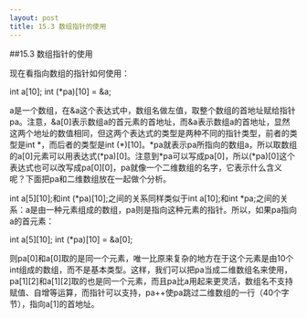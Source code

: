 ```yaml
---
layout: post
title: 15.3 数组指针的使用 
---
```

##15.3 数组指针的使用

现在看指向数组的指针如何使用：

int a\[10\];
int (\*pa)\[10\] = &a;

a是一个数组，在&a这个表达式中，数组名做左值，取整个数组的首地址赋给指针pa。注意，&a\[0\]表示数组a的首元素的首地址，而&a表示数组a的首地址，显然这两个地址的数值相同，但这两个表达式的类型是两种不同的指针类型，前者的类型是int \*，而后者的类型是int (\*)\[10\]。\*pa就表示pa所指向的数组a，所以取数组的a\[0\]元素可以用表达式(\*pa)\[0\]。注意到\*pa可以写成pa\[0\]，所以(\*pa)\[0\]这个表达式也可以改写成pa\[0\]\[0\]，pa就像一个二维数组的名字，它表示什么含义呢？下面把pa和二维数组放在一起做个分析。

int a\[5\]\[10\];和int (\*pa)\[10\];之间的关系同样类似于int a\[10\];和int \*pa;之间的关系：a是由一种元素组成的数组，pa则是指向这种元素的指针。所以，如果pa指向a的首元素：

int a\[5\]\[10\];
int (\*pa)\[10\] = &a\[0\];

则pa\[0\]和a\[0\]取的是同一个元素，唯一比原来复杂的地方在于这个元素是由10个int组成的数组，而不是基本类型。这样，我们可以把pa当成二维数组名来使用，pa\[1\]\[2\]和a\[1\]\[2\]取的也是同一个元素，而且pa比a用起来更灵活，数组名不支持赋值、自增等运算，而指针可以支持，pa++使pa跳过二维数组的一行（40个字节），指向a[1]的首地址。
